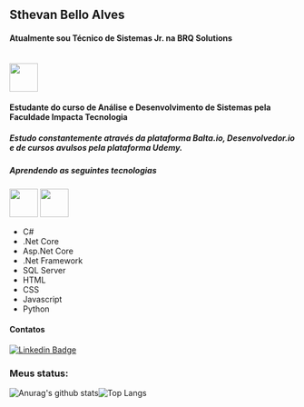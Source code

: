 ## Sthevan Bello Alves
####  Atualmente sou Técnico de Sistemas Jr. na BRQ Solutions <br><br>
<a href="https://www.brq.com/" target="_blank"><img src="https://www.brq.com/_next/static/media/brq-logo-w.873a50fa.svg" height="50"/></a>   
#### Estudante do curso de Análise e Desenvolvimento de Sistemas pela Faculdade Impacta Tecnologia
##### Estudo constantemente através da plataforma Balta.io, Desenvolvedor.io e de cursos avulsos pela plataforma Udemy.
##### Aprendendo as seguintes tecnologias
<img src="https://cdn.jsdelivr.net/gh/devicons/devicon/icons/csharp/csharp-original.svg" width="50" height="50"/> <img src="https://cdn.jsdelivr.net/gh/devicons/devicon/icons/dotnetcore/dotnetcore-original.svg" width="50" height="50"/> 
- C#
- .Net Core
- Asp.Net Core
- .Net Framework
- SQL Server
- HTML
- CSS
- Javascript
- Python
#### Contatos

[![Linkedin Badge](https://img.shields.io/badge/-LinkedIn-blue?style=flat-square&logo=Linkedin&logoColor=white&link=https://www.linkedin.com/in/sthevan/)](https://www.linkedin.com/in/sthevan/)

### Meus status:
![Anurag's github stats](https://github-readme-stats.vercel.app/api?username=sthevanbello&show_icons=true&theme=radical&include_all_commits=true&count_private=true)![Top Langs](https://github-readme-stats.vercel.app/api/top-langs/?username=sthevanbello&show_icons=true&layout=compact&langs_count=10&theme=radical)
